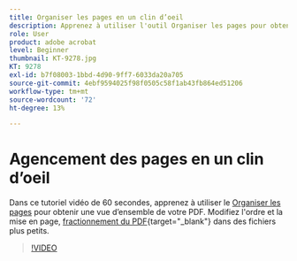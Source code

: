 ```yaml
---
title: Organiser les pages en un clin d’oeil
description: Apprenez à utiliser l'outil Organiser les pages pour obtenir une vue d'ensemble de votre PDF
role: User
product: adobe acrobat
level: Beginner
thumbnail: KT-9278.jpg
KT: 9278
exl-id: b7f08003-1bbd-4d90-9ff7-6033da20a705
source-git-commit: 4ebf9594025f98f0505c58f1ab43fb864ed51206
workflow-type: tm+mt
source-wordcount: '72'
ht-degree: 13%

---
```


# Agencement des pages en un clin d’oeil

Dans ce tutoriel vidéo de 60 secondes, apprenez à utiliser le [Organiser les pages](https://www.adobe.com/fr/acrobat/online/rearrange-pdf.html) pour obtenir une vue d’ensemble de votre PDF. Modifiez l&#39;ordre et la mise en page, [fractionnement du PDF](https://www.adobe.com/fr/acrobat/online/split-pdf.html){target="_blank"} dans des fichiers plus petits.

>[!VIDEO](https://video.tv.adobe.com/v/338278?quality=12&learn=on&hidetitle=true)
